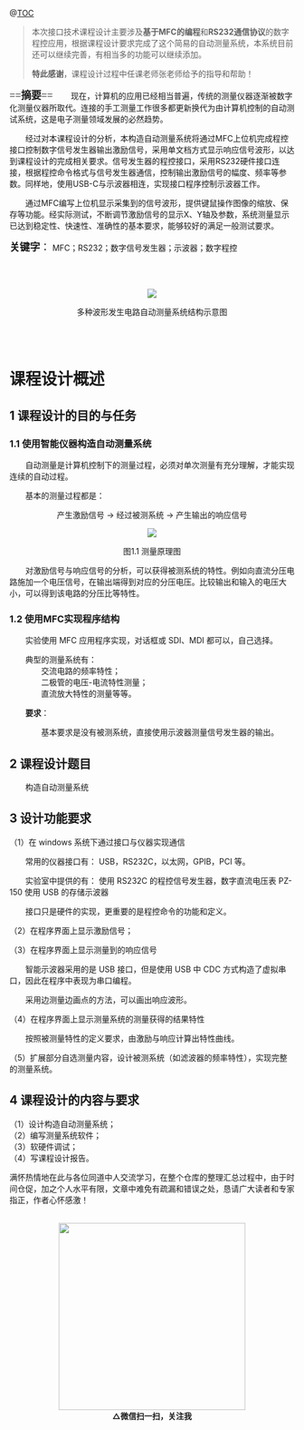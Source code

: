 @[TOC](一种基于MFC构造自动测量系统)

> <p>本次接口技术课程设计主要涉及<b>基于MFC的编程</b>和<b>RS232通信协议</b>的数字程控应用，根据课程设计要求完成了这个简易的自动测量系统，本系统目前还可以继续完善，有相当多的功能可以继续添加。</p>
> <p> <b>特此感谢</b>，课程设计过程中任课老师张老师给予的指导和帮助！</p>

<font face="黑体" size=4>==**摘要**==</font> 
&emsp;&emsp;现在，计算机的应用已经相当普遍，传统的测量仪器逐渐被数字化测量仪器所取代。连接的手工测量工作很多都更新换代为由计算机控制的自动测试系统，这是电子测量领域发展的必然趋势。<br>

&emsp;&emsp;经过对本课程设计的分析，本构造自动测量系统将通过MFC上位机完成程控接口控制数字信号发生器输出激励信号，采用单文档方式显示响应信号波形，以达到课程设计的完成相关要求。信号发生器的程控接口，采用RS232硬件接口连接，根据程控命令格式与信号发生器通信，控制输出激励信号的幅度、频率等参数。同样地，使用USB-C与示波器相连，实现接口程序控制示波器工作。<br>

&emsp;&emsp;通过MFC编写上位机显示采集到的信号波形，提供键鼠操作图像的缩放、保存等功能。经实际测试，不断调节激励信号的显示X、Y轴及参数，系统测量显示已达到稳定性、快速性、准确性的基本要求，能够较好的满足一般测试要求。<br>

<font face="黑体" size=4><b>关键字</b>：</font> MFC；RS232；数字信号发生器；示波器；数字程控<p><br><br>
    
<div align=center><img src="https://img-blog.csdnimg.cn/20191209150135880.png" ></div>
<p align="center">
    多种波形发生电路自动测量系统结构示意图
</p>
<br><br>

# 课程设计概述
## 1 课程设计的目的与任务
### 1.1 使用智能仪器构造自动测量系统
&emsp;&emsp;自动测量是计算机控制下的测量过程，必须对单次测量有充分理解，才能实现连续的自动过程。

&emsp;&emsp;基本的测量过程都是： 
<p align="center">
    产生激励信号 -> 经过被测系统 -> 产生输出的响应信号
</p>
<div align=center><img src="https://img-blog.csdnimg.cn/20191209175304312.png" ></div>
<p align="center">
    图1.1 测量原理图
</p>

&emsp;&emsp;对激励信号与响应信号的分析，可以获得被测系统的特性。例如向直流分压电路施加一个电压信号，在输出端得到对应的分压电压。比较输出和输入的电压大小，可以得到该电路的分压比等特性。

### 1.2 使用MFC实现程序结构
&emsp;&emsp;实验使用 MFC 应用程序实现，对话框或 SDI、MDI 都可以，自己选择。

&emsp;&emsp;典型的测量系统有：<br>
&emsp;&emsp;&emsp;&emsp;交流电路的频率特性； <br>
&emsp;&emsp;&emsp;&emsp;二极管的电压-电流特性测量；<br>
&emsp;&emsp;&emsp;&emsp;直流放大特性的测量等等。<br>

&emsp;&emsp;<b>要求</b>：

&emsp;&emsp;&emsp;&emsp;基本要求是没有被测系统，直接使用示波器测量信号发生器的输出。<br>

## 2 课程设计题目
&emsp;&emsp;构造自动测量系统
## 3 设计功能要求
（1）在 windows 系统下通过接口与仪器实现通信<br>

&emsp;&emsp;常用的仪器接口有： USB，RS232C，以太网，GPIB，PCI 等。<br>

&emsp;&emsp;实验室中提供的有： 使用 RS232C 的程控信号发生器，数字直流电压表 PZ-150 使用 USB 的存储示波器<br>

&emsp;&emsp;接口只是硬件的实现，更重要的是程控命令的功能和定义。<br>

（2）在程序界面上显示激励信号；

（3）在程序界面上显示测量到的响应信号

&emsp;&emsp;智能示波器采用的是 USB 接口，但是使用 USB 中 CDC 方式构造了虚拟串口，因此在程序中表现为串口编程。<br>

&emsp;&emsp;采用边测量边画点的方法，可以画出响应波形。<br>

（4）在程序界面上显示测量系统的测量获得的结果特性

&emsp;&emsp;按照被测量特性的定义要求，由激励与响应计算出特性曲线。<br>

（5）扩展部分自选测量内容，设计被测系统（如滤波器的频率特性），实现完整的测量系统。

## 4 课程设计的内容与要求
（1）设计构造自动测量系统；<br>
（2）编写测量系统软件；<br>
（3）软硬件调试；<br>
（4）写课程设计报告。<br>

满怀热情地在此与各位同道中人交流学习，在整个仓库的整理汇总过程中，由于时间仓促，加之个人水平有限，文章中难免有疏漏和错误之处，恳请广大读者和专家指正，作者心怀感激！

<br>

<div align=center><img src="https://image.jiqizhixin.com/uploads/editor/d8595d93-e8c9-4abf-91f4-105384736912/%E5%9B%BE%E7%89%8712.jpg" height="330" width="330"></div>

<div align=center size = 3><b>△微信扫一扫，关注我</b></div>
